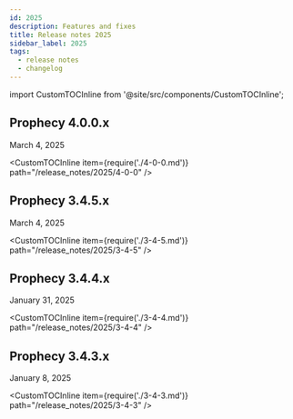 ```yaml
---
id: 2025
description: Features and fixes
title: Release notes 2025
sidebar_label: 2025
tags:
  - release notes
  - changelog
---
```


import CustomTOCInline from '@site/src/components/CustomTOCInline';

## Prophecy 4.0.0.x

March 4, 2025

<CustomTOCInline item={require('./4-0-0.md')} path="/release_notes/2025/4-0-0" />

## Prophecy 3.4.5.x

March 4, 2025

<CustomTOCInline item={require('./3-4-5.md')} path="/release_notes/2025/3-4-5" />

## Prophecy 3.4.4.x

January 31, 2025

<CustomTOCInline item={require('./3-4-4.md')} path="/release_notes/2025/3-4-4" />

## Prophecy 3.4.3.x

January 8, 2025

<CustomTOCInline item={require('./3-4-3.md')} path="/release_notes/2025/3-4-3" />
